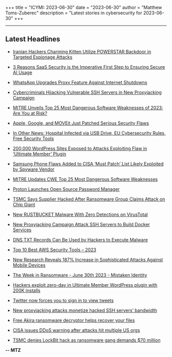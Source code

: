+++
title = "ICYMI: 2023-06-30"
date = "2023-06-30"
author = "Matthew Toms-Zuberec"
description = "Latest stories in cybersecurity for 2023-06-30"
+++

---------------------------------------------------------------------------
## Latest Headlines
- [Iranian Hackers Charming Kitten Utilize POWERSTAR Backdoor in Targeted Espionage Attacks](https://thehackernews.com/2023/06/iranian-hackers-charming-kitten-utilize.html)

- [3 Reasons SaaS Security is the Imperative First Step to Ensuring Secure AI Usage](https://thehackernews.com/2023/06/3-reasons-saas-security-is-imperative.html)

- [WhatsApp Upgrades Proxy Feature Against Internet Shutdowns](https://thehackernews.com/2023/06/whatsapp-upgrades-proxy-feature-against.html)

- [Cybercriminals Hijacking Vulnerable SSH Servers in New Proxyjacking Campaign](https://thehackernews.com/2023/06/cybercriminals-hijacking-vulnerable-ssh.html)

- [MITRE Unveils Top 25 Most Dangerous Software Weaknesses of 2023: Are You at Risk?](https://thehackernews.com/2023/06/mitre-unveils-top-25-most-dangerous.html)

- [Apple, Google, and MOVEit Just Patched Serious Security Flaws](https://www.wired.com/story/apple-google-moveit-security-patches-june-2023-critical-update/)

- [In Other News: Hospital Infected via USB Drive, EU Cybersecurity Rules, Free Security Tools](https://www.securityweek.com/in-other-news-hospital-infected-via-usb-drive-eu-cybersecurity-rules-free-security-tools/)

- [200,000 WordPress Sites Exposed to Attacks Exploiting Flaw in ‘Ultimate Member’ Plugin](https://www.securityweek.com/200000-wordpress-sites-exposed-to-attacks-exploiting-flaw-in-ultimate-member-plugin/)

- [Samsung Phone Flaws Added to CISA ‘Must Patch’ List Likely Exploited by Spyware Vendor](https://www.securityweek.com/samsung-phone-flaws-added-to-cisa-must-patch-list-likely-exploited-by-spyware-vendor/)

- [MITRE Updates CWE Top 25 Most Dangerous Software Weaknesses](https://www.securityweek.com/mitre-updates-cwe-top-25-most-dangerous-software-weaknesses/)

- [Proton Launches Open Source Password Manager](https://www.securityweek.com/proton-launches-open-source-password-manager/)

- [TSMC Says Supplier Hacked After Ransomware Group Claims Attack on Chip Giant](https://www.securityweek.com/tsmc-says-supplier-hacked-after-ransomware-group-claims-attack-on-chip-giant/)

- [New RUSTBUCKET Malware With Zero Detections on VirusTotal](https://cybersecuritynews.com/new-rustbucket-malware/)

- [New Proxyjacking Campaign Attack SSH Servers to Build Docker Services](https://cybersecuritynews.com/proxyjacking-campaign-attack-ssh-servers/)

- [DNS TXT Records Can Be Used by Hackers to Execute Malware](https://cybersecuritynews.com/dns-txt-records-to-execute-malware/)

- [Top 10 Best AWS Security Tools – 2023](https://cybersecuritynews.com/aws-security-tools/)

- [New Research Reveals 187% Increase in Sophisticated Attacks Against Mobile Devices](https://cybersecuritynews.com/mobile-threat-report/)

- [The Week in Ransomware - June 30th 2023 - Mistaken Identity](https://www.bleepingcomputer.com/news/security/the-week-in-ransomware-june-30th-2023-mistaken-identity/)

- [Hackers exploit zero-day in Ultimate Member WordPress plugin with 200K installs](https://www.bleepingcomputer.com/news/security/hackers-exploit-zero-day-in-ultimate-member-wordpress-plugin-with-200k-installs/)

- [Twitter now forces you to sign in to view tweets](https://www.bleepingcomputer.com/news/technology/twitter-now-forces-you-to-sign-in-to-view-tweets/)

- [New proxyjacking attacks monetize hacked SSH servers’ bandwidth](https://www.bleepingcomputer.com/news/security/new-proxyjacking-attacks-monetize-hacked-ssh-servers-bandwidth/)

- [Free Akira ransomware decryptor helps recover your files](https://www.bleepingcomputer.com/news/security/free-akira-ransomware-decryptor-helps-recover-your-files/)

- [CISA issues DDoS warning after attacks hit multiple US orgs](https://www.bleepingcomputer.com/news/security/cisa-issues-ddos-warning-after-attacks-hit-multiple-us-orgs/)

- [TSMC denies LockBit hack as ransomware gang demands $70 million](https://www.bleepingcomputer.com/news/security/tsmc-denies-lockbit-hack-as-ransomware-gang-demands-70-million/)

**-- MTZ**